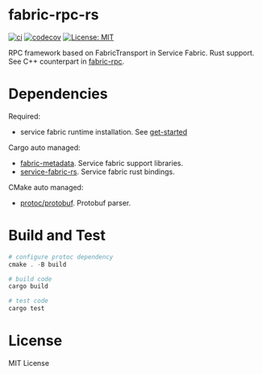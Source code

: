 # fabric-rpc-rs
[![ci](https://github.com/youyuanwu/fabric-rpc-rs/actions/workflows/build.yml/badge.svg)](https://github.com/youyuanwu/fabric-rpc-rs/actions/workflows/build.yml)
[![codecov](https://codecov.io/github/youyuanwu/fabric-rpc-rs/graph/badge.svg?token=F41OYJ2R82)](https://codecov.io/github/youyuanwu/fabric-rpc-rs)
[![License: MIT](https://img.shields.io/badge/License-MIT-yellow.svg)](https://raw.githubusercontent.com/youyuanwu/fabric-rpc-rs/main/LICENSE)

RPC framework based on FabricTransport in Service Fabric. Rust support.
See C++ counterpart in [fabric-rpc](https://github.com/youyuanwu/fabric-rpc).

# Dependencies
Required:
* service fabric runtime installation. See [get-started](https://learn.microsoft.com/en-us/azure/service-fabric/service-fabric-get-started)

Cargo auto managed:
* [fabric-metadata](https://github.com/youyuanwu/fabric-metadata). Service fabric support libraries.
* [service-fabric-rs](https://github.com/youyuanwu/service-fabric-rs). Service fabric rust bindings.

CMake auto managed:
* [protoc/protobuf](https://github.com/protocolbuffers/protobuf). Protobuf parser.

# Build and Test
```ps1
# configure protoc dependency
cmake . -B build

# build code
cargo build

# test code
cargo test
```

# License
MIT License
